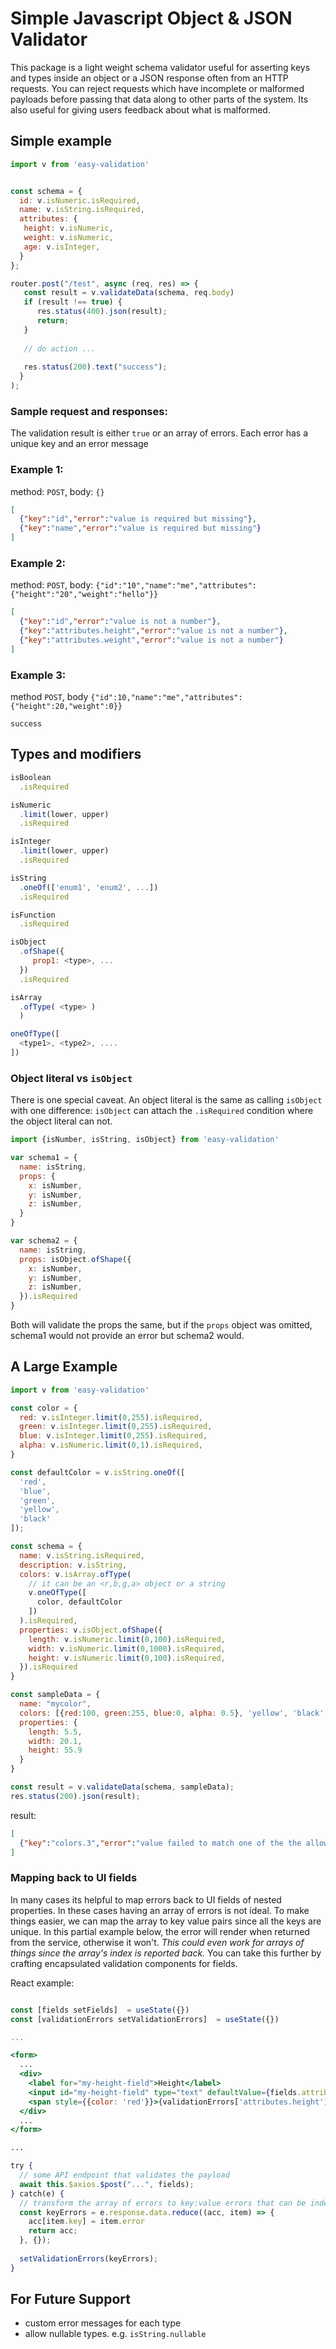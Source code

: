 # Simple Javascript Object & JSON Validator

This package is a light weight schema validator useful for asserting keys and types inside an object or a JSON response often from an HTTP requests. You can reject requests which have incomplete or malformed payloads before passing that data along to other parts of the system. Its also useful for giving users feedback about what is malformed.


## Simple example

```js
import v from 'easy-validation'


const schema = {
  id: v.isNumeric.isRequired,
  name: v.isString.isRequired,
  attributes: {
   height: v.isNumeric,
   weight: v.isNumeric,
   age: v.isInteger,
  }
};

router.post("/test", async (req, res) => {
   const result = v.validateData(schema, req.body)
   if (result !== true) {
      res.status(400).json(result);
      return;
   }
     
   // do action ...
     
   res.status(200).text("success");
  }
);

```

### Sample request and responses:

The validation result is either `true` or an array of errors. Each error has a unique key and an error message

### Example 1: 
method: `POST`, body: `{}`

```json
[
  {"key":"id","error":"value is required but missing"},
  {"key":"name","error":"value is required but missing"}
]
```

### Example 2: 
method: `POST`, body: `{"id":"10","name":"me","attributes":{"height":"20","weight":"hello"}}`

```json
[
  {"key":"id","error":"value is not a number"},
  {"key":"attributes.height","error":"value is not a number"},
  {"key":"attributes.weight","error":"value is not a number"}
]
```

### Example 3: 
method `POST`, body `{"id":10,"name":"me","attributes":{"height":20,"weight":0}}`

```
success
```


## Types and modifiers

```js
isBoolean
  .isRequired

isNumeric
  .limit(lower, upper)
  .isRequired  

isInteger  
  .limit(lower, upper)
  .isRequired

isString
  .oneOf(['enum1', 'enum2', ...])
  .isRequired

isFunction
  .isRequired

isObject
  .ofShape({
     prop1: <type>, ...
  })
  .isRequired

isArray
  .ofType( <type> )
  )

oneOfType([
  <type1>, <type2>, ....
])

```

### Object literal vs `isObject`

There is one special caveat. An object literal is the same as calling `isObject` with one difference: `isObject` can attach the `.isRequired` condition where the object literal can not.

```js
import {isNumber, isString, isObject} from 'easy-validation'

var schema1 = {
  name: isString,
  props: {
    x: isNumber,
    y: isNumber,
    z: isNumber,
  }
}

var schema2 = {
  name: isString,
  props: isObject.ofShape({
    x: isNumber,
    y: isNumber,
    z: isNumber,
  }).isRequired
}

```

Both will validate the props the same, but if the `props` object was omitted, schema1 would not provide an error but schema2 would.


## A Large Example

```js
import v from 'easy-validation'

const color = {
  red: v.isInteger.limit(0,255).isRequired,
  green: v.isInteger.limit(0,255).isRequired,
  blue: v.isInteger.limit(0,255).isRequired,
  alpha: v.isNumeric.limit(0,1).isRequired,
}

const defaultColor = v.isString.oneOf([
  'red', 
  'blue', 
  'green', 
  'yellow', 
  'black'
]);

const schema = {
  name: v.isString.isRequired,
  description: v.isString,
  colors: v.isArray.ofType(
    // it can be an <r,b,g,a> object or a string
    v.oneOfType([
      color, defaultColor
    ])
  ).isRequired,
  properties: v.isObject.ofShape({
    length: v.isNumeric.limit(0,100).isRequired,
    width: v.isNumeric.limit(0,1000).isRequired,
    height: v.isNumeric.limit(0,100).isRequired,
  }).isRequired
}

const sampleData = {
  name: "mycolor",
  colors: [{red:100, green:255, blue:0, alpha: 0.5}, 'yellow', 'black', 'orange'],
  properties: {
    length: 5.5,
    width: 20.1,
    height: 55.9
  }
}

const result = v.validateData(schema, sampleData);
res.status(200).json(result);
```

result:

```json
[
  {"key":"colors.3","error":"value failed to match one of the the allowed types"}
]
```

### Mapping back to UI fields

In many cases its helpful to map errors back to UI fields of nested properties. In these cases having an array of errors is not ideal. To make things easier, we can map the array to key value pairs since all the keys are unique.
In this partial example below, the error will render when returned from the service, otherwise it won't.  _This could even work for arrays of things since the array's index is reported back._ You can take this further by crafting encapsulated validation components for fields.

React example:

```jsx

const [fields setFields]  = useState({})
const [validationErrors setValidationErrors]  = useState({})

...

<form>
  ...
  <div>
    <label for="my-height-field">Height</label>
    <input id="my-height-field" type="text" defaultValue={fields.attributes.height}>
    <span style={{color: 'red'}}>{validationErrors['attributes.height'] || ''}</span>
  </div>
  ...
</form>

... 

try {
  // some API endpoint that validates the payload
  await this.$axios.$post("...", fields);
} catch(e) {
  // transform the array of errors to key:value errors that can be indexed into
  const keyErrors = e.response.data.reduce((acc, item) => {
    acc[item.key] = item.error
    return acc;
  }, {});
  
  setValidationErrors(keyErrors); 
}
```

## For Future Support

- custom error messages for each type
- allow nullable types. e.g. `isString.nullable`
